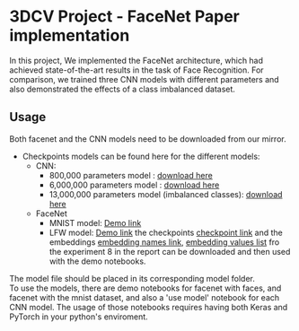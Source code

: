 ﻿# 3DCV Project - FaceNet Paper implementation

In this project, We implemented the FaceNet architecture, which had achieved state-of-the-art results in the task of Face Recognition. For comparison, we trained three CNN models with different parameters and also demonstrated the effects of a class imbalanced dataset.


## Usage
Both facenet and the CNN models need to be downloaded from our mirror. <br />
- Checkpoints models can be found here for the different models:
    - CNN:
      - 800,000 parameters model : [download here](https://nx29079.your-storageshare.de/s/QFe5spQKAx4s26E)
      - 6,000,000 parameters model : [download here](https://nx29079.your-storageshare.de/s/nGfDL4g5ssaPirq)
      - 13,000,000 parameters model (imbalanced classes): [download here](https://nx29079.your-storageshare.de/s/iCiywWicPwb4CYz)
    - FaceNet
      - MNIST model: [Demo link](https://github.com/GaLebel/3dcv_facenet/blob/main/models/MNIST%20Toy%20Example/MNIST_Toy.ipynb)
      - LFW model: [Demo link](https://github.com/GaLebel/3dcv_facenet/blob/main/models/FaceNet/FaceNet_Demo.ipynb)
    the checkpoints [checkpoint link](https://github.com/GaLebel/3dcv_facenet/blob/main/models/FaceNet/data/cv_exp8.zip) and the embeddings [embedding names link](https://github.com/GaLebel/3dcv_facenet/blob/main/models/FaceNet/data/embed_list_names_exp8.csv), [embedding values list](https://github.com/GaLebel/3dcv_facenet/blob/main/models/FaceNet/data/embed_list_np_exp8.csv) fro the experiment 8 in the report can be downloaded and then used with the demo notebooks.

The model file should be placed in its corresponding model folder.<br />
To use the models, there are demo notebooks for facenet with faces, and facenet with the mnist dataset, and also a 'use model' notebook for each CNN model.
The usage of those notebooks requires having both Keras and PyTorch in your python's enviroment.
